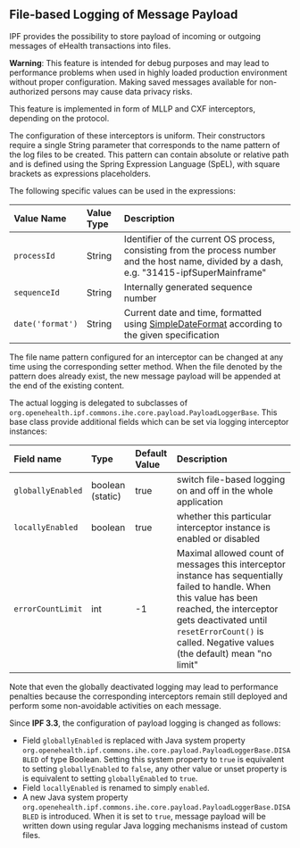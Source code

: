 
## File-based Logging of Message Payload

IPF provides the possibility to store payload of incoming or outgoing messages of eHealth transactions into files.

**Warning**:
This feature is intended for debug purposes and may lead to performance problems when used in highly loaded production environment without proper configuration.
Making saved messages available for non-authorized persons may cause data privacy risks.

This feature is implemented in form of MLLP and CXF interceptors, depending on the protocol. 

The configuration of these interceptors is uniform. Their constructors require a single String parameter that corresponds to the name pattern 
of the log files to be created. This pattern can contain absolute or relative path and is defined using the Spring Expression Language (SpEL), 
with square brackets as expressions placeholders. 

The following specific values can be used in the expressions:

| Value Name          | Value Type | Description
|:--------------------|:-----------|:----------------------------------------------------------------
| `processId`         | String     | Identifier of the current OS process, consisting from the process number and the host name, divided by a dash, e.g. "31415-ipfSuperMainframe"
| `sequenceId`        | String     | Internally generated sequence number
| `date('format')`    | String     | Current date and time, formatted using [SimpleDateFormat](https://docs.oracle.com/javase/8/docs/api/java/text/SimpleDateFormat.html) according to the given specification

The file name pattern configured for an interceptor can be changed at any time using the corresponding setter method. 
When the file denoted by the pattern does already exist, the new message payload will be appended at the end of the existing content.

The actual logging is delegated to subclasses of `org.openehealth.ipf.commons.ihe.core.payload.PayloadLoggerBase`. This base class provide
additional fields which can be set via logging interceptor instances:

| Field name          | Type            | Default Value   | Description                                                                    |
|:--------------------|:----------------|:----------------|:-------------------------------------------------------------------------------|
| `globallyEnabled`   | boolean (static)| true            | switch file-based logging on and off in the whole application
| `locallyEnabled`    | boolean         | true            | whether this particular interceptor instance is enabled or disabled 
| `errorCountLimit`   | int             | -1              | Maximal allowed count of messages this interceptor instance has sequentially failed to handle. When this value has been reached, the interceptor gets deactivated until `resetErrorCount()` is called. Negative values (the default) mean "no limit"

Note that even the globally deactivated logging may lead to performance penalties because the corresponding interceptors remain still deployed and perform some non-avoidable activities on each message.

Since **IPF 3.3**, the configuration of payload logging is changed as follows:
* Field `globallyEnabled` is replaced with Java system property `org.openehealth.ipf.commons.ihe.core.payload.PayloadLoggerBase.DISABLED`
of type Boolean.  Setting this system property to `true` is equivalent to setting `globallyEnabled` to `false`, any other value or unset
property is is equivalent to setting `globallyEnabled` to `true`.
* Field `locallyEnabled` is renamed to simply `enabled`.
* A new Java system property `org.openehealth.ipf.commons.ihe.core.payload.PayloadLoggerBase.DISABLED` is introduced.
When it is set to `true`, message payload will be written down using regular Java logging mechanisms instead of custom files.